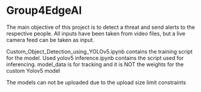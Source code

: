 # Group4EdgeAI

The main objective of this project is to detect a threat and send alerts to the respective people.
All inputs have been taken from video files, but a live camera feed can be taken as input.

Custom_Object_Detection_using_YOLOv5.ipynb contains the training script for the model. Used yolov5
inference.ipynb contains the script used for inferencing.
model_data is for tracking and it is NOT the weights for the custom Yolov5 model

The models can not be uploaded due to the upload size limit constraints

